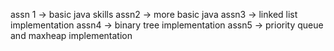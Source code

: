 assn 1 -> basic java skills
assn2 -> more basic java
assn3 -> linked list implementation
assn4 -> binary tree implementation
assn5 -> priority queue and maxheap implementation
